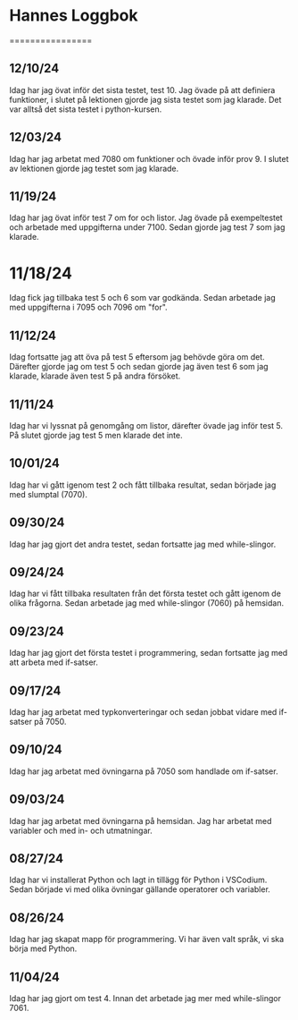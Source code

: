 # Hannes Loggbok
================
## 12/10/24
Idag har jag övat inför det sista testet, test 10. Jag övade på att definiera funktioner, i slutet på lektionen gjorde jag sista testet som jag klarade. Det var alltså det sista testet i python-kursen.
## 12/03/24
Idag har jag arbetat med 7080 om funktioner och övade inför prov 9. I slutet av lektionen gjorde jag testet som jag klarade.
## 11/19/24
Idag har jag övat inför test 7 om for och listor. Jag övade på exempeltestet och arbetade med uppgifterna under 7100. Sedan gjorde jag test 7 som jag klarade.
# 11/18/24
Idag fick jag tillbaka test 5 och 6 som var godkända. Sedan arbetade jag med uppgifterna i 7095 och 7096 om "for".
## 11/12/24
Idag fortsatte jag att öva på test 5 eftersom jag behövde göra om det. Därefter gjorde jag om test 5 och sedan gjorde jag även test 6 som jag klarade, klarade även test 5 på andra försöket.
## 11/11/24
Idag har vi lyssnat på genomgång om listor, därefter övade jag inför test 5. På slutet gjorde jag test 5 men klarade det inte.
## 10/01/24
Idag har vi gått igenom test 2 och fått tillbaka resultat, sedan började jag med slumptal (7070).
## 09/30/24
Idag har jag gjort det andra testet, sedan fortsatte jag med while-slingor.
## 09/24/24
Idag har vi fått tillbaka resultaten från det första testet och gått igenom de olika frågorna. Sedan arbetade jag
med while-slingor (7060) på hemsidan.
## 09/23/24
Idag har jag gjort det första testet i programmering, sedan fortsatte jag med att arbeta med if-satser.
## 09/17/24
Idag har jag arbetat med typkonverteringar och sedan jobbat vidare med if-satser på 7050.
## 09/10/24
Idag har jag arbetat med övningarna på 7050 som handlade om if-satser.
## 09/03/24
Idag har jag arbetat med övningarna på hemsidan. Jag har arbetat med variabler och med in- och utmatningar.
## 08/27/24
Idag har vi installerat Python och lagt in tillägg för Python i VSCodium. Sedan började vi med olika övningar gällande operatorer och variabler.
## 08/26/24
Idag har jag skapat mapp för programmering. Vi har även valt språk, vi ska börja med Python.
## 11/04/24
Idag har jag gjort om test 4. Innan det arbetade jag mer med while-slingor 7061.